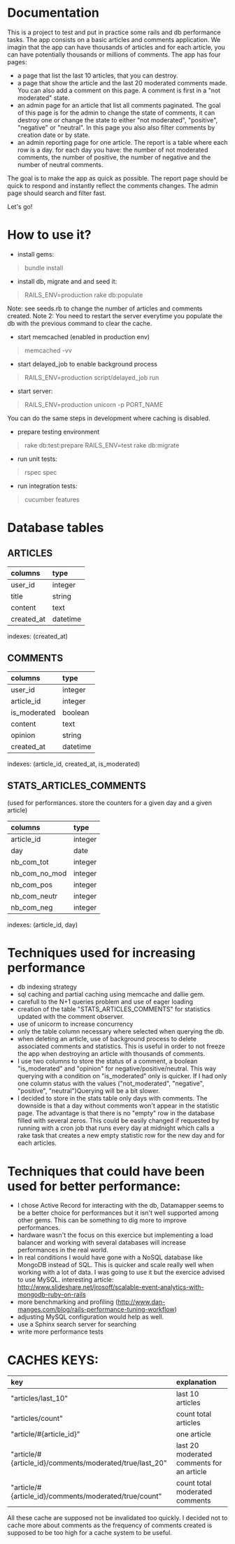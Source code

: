 Documentation
==============

This is a project to test and put in practice some rails and db performance tasks. 
The app consists on a basic articles and comments application. We imagin that the app can have thousands of articles and for each article, you can have potentially thousands or millions of comments.
The app has four pages:
- a page that list the last 10 articles, that you can destroy.
- a page that show the article and the last 20 moderated comments made. You can also add a comment on this page. A comment is first in a "not moderated" state.
- an admin page for an article that list all comments paginated. The goal of this page is for the admin to change the state of comments, it can destroy one or change the state to either "not moderated", "positive", "negative" or "neutral". In this page you also also filter comments by creation date or by state.
- an admin reporting page for one article. The report is a table where each row is a day. for each day you have: the number of not moderated comments, the number of positive, the number of negative and the number of neutral comments.

The goal is to make the app as quick as possible. The report page should be quick to respond and instantly reflect the comments changes.
The admin page should search and filter fast.

Let's go!

How to use it?
==============

- install gems:
> bundle install

- install db, migrate and and seed it:
> RAILS_ENV=production rake db:populate

Note: see seeds.rb to change the number of articles and comments created.
Note 2: You need to restart the server everytime you populate the db with the previous command to clear the cache.


- start memcached (enabled in production env)
> memcached -vv

- start delayed_job to enable background process
> RAILS_ENV=production script/delayed_job run



- start server:
> RAILS_ENV=production unicorn -p PORT_NAME


You can do the same steps in development where caching is disabled.


- prepare testing environment
> rake db:test:prepare
> RAILS_ENV=test rake db:migrate

- run unit tests:
> rspec spec

- run integration tests:
> cucumber features


Database tables
==============

ARTICLES
-------
| columns     |  type    |
|:------------|:---------|
|user_id      | integer  |
|title        | string   |
|content      | text     |
|created_at   | datetime |

indexes:
(created_at)


COMMENTS
--------
| columns     |  type    |
|:------------|:---------|
|user_id      | integer  |
|article_id   | integer  |
|is_moderated | boolean  |
|content      | text     | (positifs, neutres, négatifs)
|opinion      | string   |
|created_at   | datetime |

indexes:
(article_id, created_at, is_moderated)


STATS_ARTICLES_COMMENTS
-----------------------
(used for performances. store the counters for a given day and a given article)

| columns     |  type    |
|:------------|:---------|
|article_id   | integer  |
|day          | date     |
|nb_com_tot   | integer  |
|nb_com_no_mod| integer  |
|nb_com_pos   | integer  |
|nb_com_neutr | integer  |
|nb_com_neg   | integer  |


indexes:
(article_id, day)


Techniques used for increasing performance
==========================================

- db indexing strategy
- sql caching and partial caching using memcache and dallie gem.
- carefull to the N+1 queries problem and use of eager loading
- creation of the table "STATS_ARTICLES_COMMENTS" for statistics updated with the comment observer.
- use of unicorm to increase concurrency
- only the table column necessary where selected when querying the db.
- when deleting an article, use of background process to delete associated comments and statistics. This is useful in order to not freeze the app when destroying an article with thousands of comments.
- I use two columns to store the status of a comment, a boolean "is_moderated" and "opinion" for negative/positive/neutral. This way querying with a condition on "is_moderated" only is quicker. If I had only one column status with the values ("not_moderated", "negative", "positive", "neutral")Querying will be a bit slower.
- I decided to store in the stats table only days with comments. The downside is that a day without comments won't appear in the statistic page. The advantage is that there is no "empty" row in the database filled with several zeros. This could be easily changed if requested by running with a cron job that runs every day at midnight which calls a rake task that creates a new empty statistic row for the new day and for each articles.

Techniques that could have been used for better performance:
===========================================================

- I chose Active Record for interacting with the db, Datamapper seems to be a better choice for performances but it isn't well supported among other gems. This can be something to dig more to improve performances.
- hardware wasn't the focus on this exercice but implementing a load balancer and working with several databases will increase performances in the real world.
- In real conditions I would have gone with a NoSQL database like MongoDB instead of SQL. This is quicker and scale really well when working with a lot of data. I was going to use it but the exercice advised to use MySQL. interesting article: http://www.slideshare.net/jrosoff/scalable-event-analytics-with-mongodb-ruby-on-rails
- more benchmarking and profiling (http://www.dan-manges.com/blog/rails-performance-tuning-workflow)
- adjusting MySQL configuration would help as well.
- use a Sphinx search server for searching
- write more performance tests




CACHES KEYS:
===========

| key                                                     |  explanation                                |
|:--------------------------------------------------------|:--------------------------------------------|
| "articles/last_10"                                      | last 10 articles                            |
| "articles/count"                                        | count total articles                        |
| "article/#{article_id}"                                 | one article                                 |
| "article/#{article_id}/comments/moderated/true/last_20" | last 20 moderated comments for an article   |
| "article/#{article_id}/comments/moderated/true/count"   | count total moderated comments              |


All these cache are supposed not be invalidated too quickly. I decided not to cache more about comments as the frequency of comments created is supposed to be too high for a cache system to be useful.




